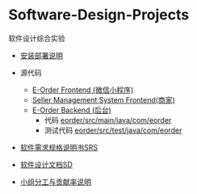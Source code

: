 # Software-Design-Projects
软件设计综合实验

- [安装部署说明](https://github.com/E-Order/Software-Design-Projects/blob/master/%E5%AE%89%E8%A3%85%E9%83%A8%E7%BD%B2%E8%AF%B4%E6%98%8E.md)

- 源代码
   - [E-Order Frontend (微信小程序)](https://github.com/E-Order/E-order)
   - [Seller Management System Frontend(商家)](https://github.com/E-Order/Front-End)
   - [E-Order Backend (后台)](https://github.com/E-Order/back-end)
       - 代码 [eorder/src/main/java/com/eorder](https://github.com/E-Order/back-end/tree/master/eorder/src/main/java/com/eorder)
       - 测试代码 [eorder/src/test/java/com/eorder](https://github.com/E-Order/back-end/tree/master/eorder/src/test/java/com/eorder)
       
- [软件需求规格说明书SRS](https://github.com/E-Order/Software-Design-Projects/blob/master/%E8%BD%AF%E4%BB%B6%E9%9C%80%E6%B1%82%E8%A7%84%E6%A0%BC%E8%AF%B4%E6%98%8E%E4%B9%A6(SRS).md)
  
- [软件设计文档SD](https://github.com/E-Order/Software-Design-Projects/blob/master/%E8%BD%AF%E4%BB%B6%E8%AE%BE%E8%AE%A1%E6%96%87%E6%A1%A3(SDS).md)

- [小组分工与贡献率说明](https://github.com/E-Order/Software-Design-Projects/blob/master/%E5%B0%8F%E7%BB%84%E5%88%86%E5%B7%A5%E4%B8%8E%E8%B4%A1%E7%8C%AE%E7%8E%87%E8%AF%B4%E6%98%8E.md)

